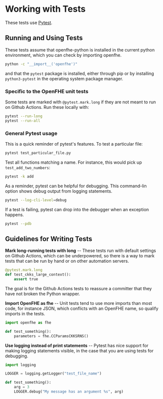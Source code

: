 # Working with Tests

These tests use [Pytest](https://docs.pytest.org/).

## Running and Using Tests

These tests assume that openfhe-python is installed in the current python environment, which you can check by importing openfhe.
```bash
python -c "__import__('openfhe')"
```
and that the `pytest` package is installed, either through pip or by installing `python3-pytest` in the operating system package manager.

### Specific to the OpenFHE unit tests

Some tests are marked with `@pytest.mark.long` if they are not meant to run
on Github Actions. Run these locally with:

```bash
pytest --run-long
pytest --run-all
```

### General Pytest usage

This is a quick reminder of pytest's features. To test a particular file:

```bash
pytest test_particular_file.py
```

Test all functions matching a name. For instance, this would pick up
`test_add_two_numbers`:

```bash
pytest -k add
```

As a reminder, pytest can be helpful for debugging. This command-lin option
shows debug output from logging statements.

```bash
pytest --log-cli-level=debug
```

If a test is failing, pytest can drop into the debugger when an exception
happens.

```bash
pytest --pdb
```

## Guidelines for Writing Tests

**Mark long-running tests with long** -- These tests run with default settings
on Github Actions, which can be underpowered, so there is a way to mark tests
that can be run by hand or on other automation servers.

```python
@pytest.mark.long
def test_ckks_large_context():
    assert true
```

The goal is for the Github Actions tests to reassure a committer that they have
not broken the Python wrapper.

**Import OpenFHE as fhe** -- Unit tests tend to use more imports than most
code, for instance JSON, which conflicts with an OpenFHE name, so qualify
imports in the tests.

```python
import openfhe as fhe

def test_something():
    parameters = fhe.CCParamsCKKSRNS()
```

**Use logging instead of print statements** -- Pytest has nice support for
making logging statements visible, in the case that you are using tests
for debugging.

```python
import logging

LOGGER = logging.getLogger("test_file_name")

def test_something():
    arg = 3
    LOGGER.debug("My message has an argument %s", arg)
```
